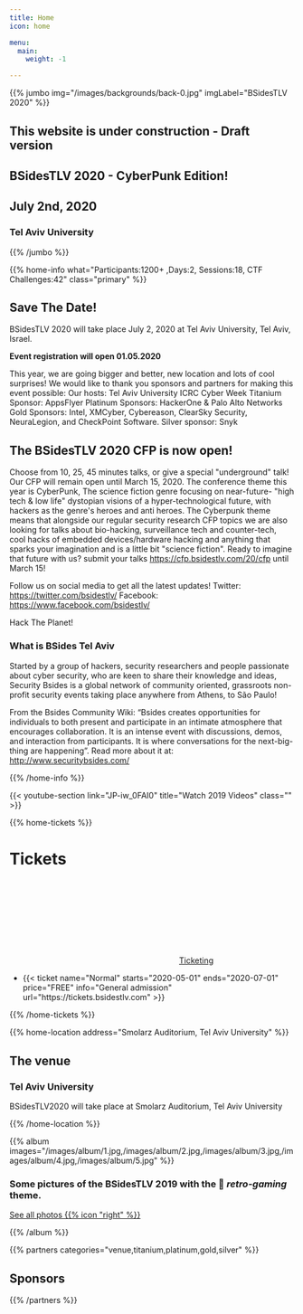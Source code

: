```yaml
---
title: Home
icon: home

menu:
  main:
    weight: -1

---
```


{{% jumbo img="/images/backgrounds/back-0.jpg" imgLabel="BSidesTLV 2020" %}}

## This website is under construction - Draft version
## BSidesTLV 2020  - CyberPunk Edition!
## July 2nd, 2020
### Tel Aviv University

{{% /jumbo %}}

{{% home-info what="Participants:1200+ ,Days:2, Sessions:18, CTF Challenges:42" class="primary" %}}

## Save The Date!  
BSidesTLV 2020 will take place July 2, 2020 at Tel Aviv University, Tel Aviv, Israel.

**Event registration will open 01.05.2020**

This year, we are going bigger and better, new location and lots of cool surprises!
We would like to thank you sponsors and partners for making this event possible:
Our hosts: Tel Aviv University ICRC Cyber Week
Titanium Sponsor: AppsFlyer
Platinum Sponsors: HackerOne & Palo Alto Networks
Gold Sponsors: Intel, XMCyber, Cybereason, ClearSky Security, NeuraLegion,
and CheckPoint Software.
Silver sponsor: Snyk

## The BSidesTLV 2020 CFP is now open!

Choose from 10, 25, 45 minutes talks, or give a special "underground" talk!
Our CFP will remain open until March 15, 2020.
The conference theme this year is CyberPunk, The science fiction genre focusing on near-future- "high tech & low life" dystopian visions of a hyper-technological future, with hackers as the genre's heroes and anti heroes. The Cyberpunk theme means that alongside our regular security research CFP topics we are also looking for talks about bio-hacking, surveillance tech and counter-tech, cool hacks of embedded devices/hardware hacking and anything that sparks your imagination and is a little bit "science fiction".
Ready to imagine that future with us? submit your talks https://cfp.bsidestlv.com/20/cfp until March 15!

Follow us on social media to get all the latest updates!
Twitter:  https://twitter.com/bsidestlv/
Facebook: https://www.facebook.com/bsidestlv/

Hack The Planet!


### What is BSides Tel Aviv

Started by a group of hackers, security researchers and people passionate about cyber security, who are keen to share their knowledge and ideas, Security Bsides is a global network of community oriented, grassroots non-profit security events taking place anywhere from Athens, to São Paulo!

From the Bsides Community Wiki:  “Bsides creates opportunities for individuals to both present and participate in an intimate atmosphere that encourages collaboration. It is an intense event with discussions, demos, and interaction from participants. It is where conversations for the next-big-thing are happening”.  Read more about it at: http://www.securitybsides.com/

{{% /home-info %}}


{{< youtube-section link="JP-iw_0FAI0" title="Watch 2019 Videos" class="" >}}

<!-- ... -->


<!-- ..

{{% home-speakers %}}
## Featured Speakers
{{< button-link label="Submit a presentation"
                url="https://conference-hall.io/public/event/HJRThubF4uYPkb7jSUxi"
                icon="cfp" >}}


{{< button-link label="See all speakers"
                url="./speakers"
                icon="right" >}}

{{% /home-speakers %}}
-->

<!-- ...

{{% home-subscribe  class="primary" %}}

## Get notified about the important conference updates

{{% /home-subscribe %}} -->

<!-- ... -->

<!-- .. -->
{{% home-tickets %}}
# Tickets

<a class="btn primary" href="https://tickets.bsidestlv.com" target="_blank"><svg class="icon icon-cfp"><use xlink:href="#ticket"></use></svg>Ticketing</a>

<ul>
<li>{{< ticket name="Normal"
           starts="2020-05-01"
           ends="2020-07-01"
           price="FREE"
           info="General admission"
           url="https://tickets.bsidestlv.com" >}}</li>
</ul>

{{% /home-tickets %}}

<!-- ... -->

{{% home-location address="Smolarz Auditorium, Tel Aviv University" %}}

## The venue

### Tel Aviv University

BSidesTLV2020 will take place at Smolarz Auditorium, Tel Aviv University

{{% /home-location %}}

<!-- ... -->

{{% album images="/images/album/1.jpg,/images/album/2.jpg,/images/album/3.jpg,/images/album/4.jpg,/images/album/5.jpg" %}}

### Some pictures of the **BSidesTLV 2019** with the 👾 _retro-gaming_ theme.

<a class="btn primary" target="_blank" rel="noopener" href="https://photos.app.goo.gl/2Y3AVLy8DxTFbbjH6">
    See all photos
    {{% icon "right" %}}
</a>

{{% /album  %}}

<!-- ... -->

<!-- titanium,platinum,gold,silver -->
{{% partners categories="venue,titanium,platinum,gold,silver" %}}
## Sponsors
{{% /partners %}}
